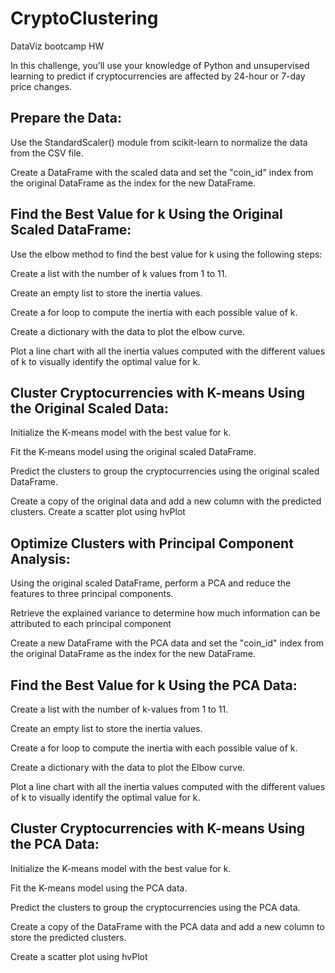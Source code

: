 # CryptoClustering
DataViz bootcamp HW


In this challenge, you’ll use your knowledge of Python and unsupervised learning to predict if cryptocurrencies are affected by 24-hour or 7-day price changes.


## Prepare the Data:

Use the StandardScaler() module from scikit-learn to normalize the data from the CSV file.

Create a DataFrame with the scaled data and set the "coin_id" index from the original DataFrame as the index for the new DataFrame.

## Find the Best Value for k Using the Original Scaled DataFrame:

Use the elbow method to find the best value for k using the following steps:

Create a list with the number of k values from 1 to 11.

Create an empty list to store the inertia values.

Create a for loop to compute the inertia with each possible value of k.

Create a dictionary with the data to plot the elbow curve.

Plot a line chart with all the inertia values computed with the different values of k to visually identify the optimal value for k.

## Cluster Cryptocurrencies with K-means Using the Original Scaled Data:

Initialize the K-means model with the best value for k.

Fit the K-means model using the original scaled DataFrame.

Predict the clusters to group the cryptocurrencies using the original scaled DataFrame.

Create a copy of the original data and add a new column with the predicted clusters.
Create a scatter plot using hvPlot

## Optimize Clusters with Principal Component Analysis:

Using the original scaled DataFrame, perform a PCA and reduce the features to three principal components.

Retrieve the explained variance to determine how much information can be attributed to each principal component

Create a new DataFrame with the PCA data and set the "coin_id" index from the original DataFrame as the index for the new DataFrame.

## Find the Best Value for k Using the PCA Data:

Create a list with the number of k-values from 1 to 11.

Create an empty list to store the inertia values.

Create a for loop to compute the inertia with each possible value of k.

Create a dictionary with the data to plot the Elbow curve.

Plot a line chart with all the inertia values computed with the different values of k to visually identify the optimal value for k.

## Cluster Cryptocurrencies with K-means Using the PCA Data:

Initialize the K-means model with the best value for k.

Fit the K-means model using the PCA data.

Predict the clusters to group the cryptocurrencies using the PCA data.

Create a copy of the DataFrame with the PCA data and add a new column to store the predicted clusters.

Create a scatter plot using hvPlot

